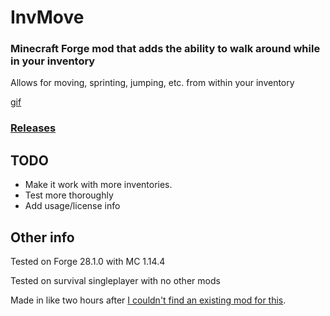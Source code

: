 # InvMove
### Minecraft Forge mod that adds the ability to walk around while in your inventory

Allows for moving, sprinting, jumping, etc. from within your inventory

[gif](https://imgur.com/tmJHGJX)

### [Releases](https://github.com/PieKing1215/InvMove/releases)

## TODO
- Make it work with more inventories.
- Test more thoroughly
- Add usage/license info

## Other info
Tested on Forge 28.1.0 with MC 1.14.4

Tested on survival singleplayer with no other mods

Made in like two hours after [I couldn't find an existing mod for this](https://redd.it/egwe8w).
